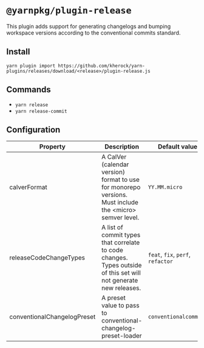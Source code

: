# `@yarnpkg/plugin-release`

This plugin adds support for generating changelogs and bumping workspace
versions according to the conventional commits standard.

## Install

```
yarn plugin import https://github.com/kherock/yarn-plugins/releases/download/<release>/plugin-release.js
```

## Commands

- `yarn release`
- `yarn release-commit`

## Configuration

| Property | Description | Default value |
| -------- | ----------- | ------------- |
| calverFormat | A CalVer (calendar version) format to use for monorepo versions. Must include the \<micro> semver level. | `YY.MM.micro` |
| releaseCodeChangeTypes | A list of commit types that correlate to code changes. Types outside of this set will not generate new releases. | `feat`, `fix`, `perf`, `refactor` |
| conventionalChangelogPreset | A preset value to pass to conventional-changelog-preset-loader | `conventionalcommits` |
